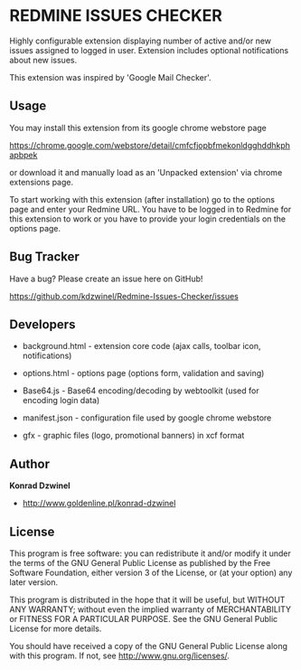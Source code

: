 REDMINE ISSUES CHECKER
======================

Highly configurable extension displaying number of active and/or new issues assigned to logged in user. Extension includes optional notifications about new issues.

This extension was inspired by 'Google Mail Checker'.

Usage
-----

You may install this extension from its google chrome webstore page

https://chrome.google.com/webstore/detail/cmfcfjopbfmekonldgghddhkphapbpek

or download it and manually load as an 'Unpacked extension' via chrome extensions page.

To start working with this extension (after installation) go to the options page and enter your Redmine URL. You have to be logged in to Redmine for this extension to work or you have to provide your login credentials on the options page.

Bug Tracker
-----------

Have a bug? Please create an issue here on GitHub!

https://github.com/kdzwinel/Redmine-Issues-Checker/issues

Developers
----------
+ background.html - extension core code (ajax calls, toolbar icon, notifications)
+ options.html - options page (options form, validation and saving)
+ Base64.js - Base64 encoding/decoding by webtoolkit (used for encoding login data)
+ manifest.json - configuration file used by google chrome webstore

+ gfx - graphic files (logo, promotional banners) in xcf format

Author
------

**Konrad Dzwinel**

+ http://www.goldenline.pl/konrad-dzwinel

License
-------

This program is free software: you can redistribute it and/or modify
it under the terms of the GNU General Public License as published by
the Free Software Foundation, either version 3 of the License, or
(at your option) any later version.

This program is distributed in the hope that it will be useful,
but WITHOUT ANY WARRANTY; without even the implied warranty of
MERCHANTABILITY or FITNESS FOR A PARTICULAR PURPOSE.  See the
GNU General Public License for more details.

You should have received a copy of the GNU General Public License
along with this program.  If not, see <http://www.gnu.org/licenses/>.
